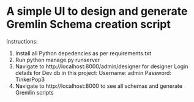 # A simple UI to design and generate Gremlin Schema creation script

Instructions:
1) Install all Python depedencies as per requirements.txt
2) Run python manage.py runserver
3) Navigate to http://localhost:8000/admin/designer for designer
  Login details for Dev db in this project: 
    Username: admin
    Password: TinkerPop3
4) Navigate to http://localhost:8000 to see all schemas and generate Gremlin scripts
